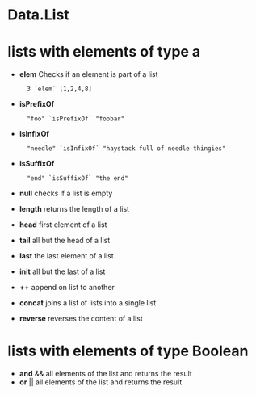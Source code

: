 # Data.List

# lists with elements of type a
- __elem__ Checks if an element is part of a list

        3 `elem` [1,2,4,8]    
- __isPrefixOf__

        "foo" `isPrefixOf` "foobar"
- __isInfixOf__
 
        "needle" `isInfixOf` "haystack full of needle thingies"
- __isSuffixOf__
 
        "end" `isSuffixOf` "the end"
- __null__ checks if a list is empty
- __length__ returns the length of a list
- __head__ first element of a list
- __tail__ all but the head of a list
- __last__ the last element of a list
- __init__ all but the last of a list
- __++__ append on list to another
- __concat__ joins a list of lists into a single list
- __reverse__ reverses the content of a list

# lists with elements of type Boolean

- __and__ && all elements of the list and returns the result
- __or__ || all elements of the list and returns the result
